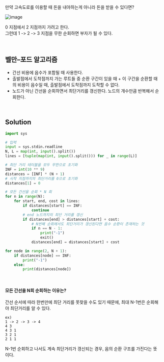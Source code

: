 

만약 고속도로를 이용할 때 돈을 내야하는게 아니라 돈을 받을 수 있다면? 

![image](https://github.com/localgaji/baekjoon/assets/111048211/39b418fc-8d40-4170-8e2f-1fcde7770e70)

0 지점에서 2 지점까지 가려고 한다.  
그런데 1 -> 2 -> 3 지점을 무한 순회하면 부자가 될 수 있다.  

<br/>

## 벨만–포드 알고리즘

- 간선 비용에 음수가 포함될 때 사용한다.
- 출발점에서 도착점까지 가는 루트들 중 순환 구간이 있을 때 + 이 구간을 순환할 때의 비용이 음수일 때, 출발점에서 도착점까지 도착할 수 없다.
- 노드가 아닌 간선을 순회하면서 최단거리를 갱신한다. 노드의 개수만큼 반복해서 순회한다.

<br/>

## Solution

```py
import sys

# 입력
input = sys.stdin.readline
N, L = map(int, input().split())
lines = [tuple(map(int, input().split())) for _ in range(L)]

# 최단 거리 테이블을 모두 무한으로 초기화
INF = int(10 ** 9)
distances = [INF] * (N + 1)
# 시작 지점까지의 최단거리를 0으로 초기화
distances[1] = 0

# 모든 간선을 순회 * N 회
for n in range(N):
    for start, end, cost in lines:
        if distances[start] == INF:
            continue
        # end 노드까지의 최단 거리를 갱신
        if distances[end] > distances[start] + cost:
            # N번째 순회에서도 최단거리가 갱신된다면 음수 순환이 존재하는 것
            if n == N - 1:
                print("-1")
                exit()
            distances[end] = distances[start] + cost

for node in range(2, N + 1):
    if distances[node] == INF:
        print("-1")
    else:
        print(distances[node])

```

<br/>

#### 모든 간선을 N회 순회하는 이유는?
간선 순서에 따라 한번만에 최단 거리를 못찾을 수도 있기 때문에, 최대 N-1번은 순회해야 최단거리를 알 수 있다.

```
ex)
1 -> 2 -> 3 -> 4
4 3
4 3 1
3 2 1
2 1 1
```

N-1번 순회하고 나서도 계속 최단거리가 갱신되는 경우, 음의 순환 구조를 가진다는 뜻이다.


